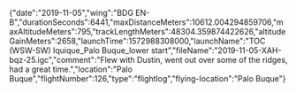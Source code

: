 {"date":"2019-11-05","wing":"BDG EN-B","durationSeconds":6441,"maxDistanceMeters":10612.004294859706,"maxAltitudeMeters":795,"trackLengthMeters":48304.359874422626,"altitudeGainMeters":2658,"launchTime":1572988308000,"launchName":"TOC (WSW-SW) Iquique_Palo Buque_lower start","fileName":"2019-11-05-XAH-bqz-25.igc","comment":"Flew with Dustin, went out over some of the ridges, had a great time.","location":"Palo Buque","flightNumber":126,"type":"flightlog","flying-location":"Palo Buque"}
